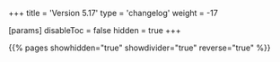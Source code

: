 +++
title = 'Version 5.17'
type = 'changelog'
weight = -17

[params]
  disableToc = false
  hidden = true
+++

{{% pages showhidden="true" showdivider="true" reverse="true" %}}
